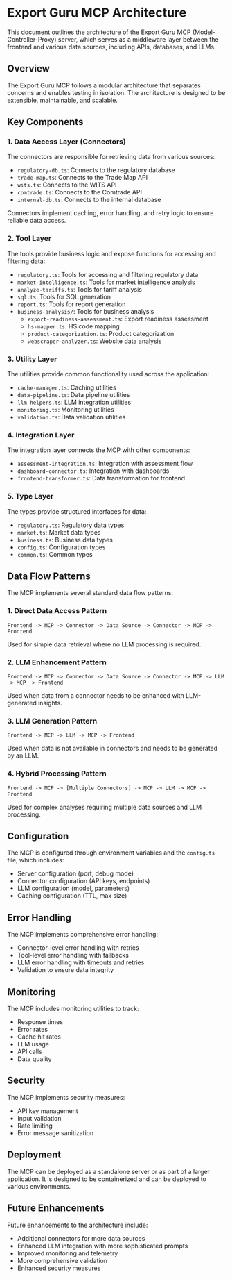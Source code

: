 # Export Guru MCP Architecture

This document outlines the architecture of the Export Guru MCP (Model-Controller-Proxy) server, which serves as a middleware layer between the frontend and various data sources, including APIs, databases, and LLMs.

## Overview

The Export Guru MCP follows a modular architecture that separates concerns and enables testing in isolation. The architecture is designed to be extensible, maintainable, and scalable.

## Key Components

### 1. Data Access Layer (Connectors)

The connectors are responsible for retrieving data from various sources:

- `regulatory-db.ts`: Connects to the regulatory database
- `trade-map.ts`: Connects to the Trade Map API
- `wits.ts`: Connects to the WITS API
- `comtrade.ts`: Connects to the Comtrade API
- `internal-db.ts`: Connects to the internal database

Connectors implement caching, error handling, and retry logic to ensure reliable data access.

### 2. Tool Layer

The tools provide business logic and expose functions for accessing and filtering data:

- `regulatory.ts`: Tools for accessing and filtering regulatory data
- `market-intelligence.ts`: Tools for market intelligence analysis
- `analyze-tariffs.ts`: Tools for tariff analysis
- `sql.ts`: Tools for SQL generation
- `report.ts`: Tools for report generation
- `business-analysis/`: Tools for business analysis
  - `export-readiness-assessment.ts`: Export readiness assessment
  - `hs-mapper.ts`: HS code mapping
  - `product-categorization.ts`: Product categorization
  - `webscraper-analyzer.ts`: Website data analysis

### 3. Utility Layer

The utilities provide common functionality used across the application:

- `cache-manager.ts`: Caching utilities
- `data-pipeline.ts`: Data pipeline utilities
- `llm-helpers.ts`: LLM integration utilities
- `monitoring.ts`: Monitoring utilities
- `validation.ts`: Data validation utilities

### 4. Integration Layer

The integration layer connects the MCP with other components:

- `assessment-integration.ts`: Integration with assessment flow
- `dashboard-connector.ts`: Integration with dashboards
- `frontend-transformer.ts`: Data transformation for frontend

### 5. Type Layer

The types provide structured interfaces for data:

- `regulatory.ts`: Regulatory data types
- `market.ts`: Market data types
- `business.ts`: Business data types
- `config.ts`: Configuration types
- `common.ts`: Common types

## Data Flow Patterns

The MCP implements several standard data flow patterns:

### 1. Direct Data Access Pattern

```
Frontend -> MCP -> Connector -> Data Source -> Connector -> MCP -> Frontend
```

Used for simple data retrieval where no LLM processing is required.

### 2. LLM Enhancement Pattern

```
Frontend -> MCP -> Connector -> Data Source -> Connector -> MCP -> LLM -> MCP -> Frontend
```

Used when data from a connector needs to be enhanced with LLM-generated insights.

### 3. LLM Generation Pattern

```
Frontend -> MCP -> LLM -> MCP -> Frontend
```

Used when data is not available in connectors and needs to be generated by an LLM.

### 4. Hybrid Processing Pattern

```
Frontend -> MCP -> [Multiple Connectors] -> MCP -> LLM -> MCP -> Frontend
```

Used for complex analyses requiring multiple data sources and LLM processing.

## Configuration

The MCP is configured through environment variables and the `config.ts` file, which includes:

- Server configuration (port, debug mode)
- Connector configuration (API keys, endpoints)
- LLM configuration (model, parameters)
- Caching configuration (TTL, max size)

## Error Handling

The MCP implements comprehensive error handling:

- Connector-level error handling with retries
- Tool-level error handling with fallbacks
- LLM error handling with timeouts and retries
- Validation to ensure data integrity

## Monitoring

The MCP includes monitoring utilities to track:

- Response times
- Error rates
- Cache hit rates
- LLM usage
- API calls
- Data quality

## Security

The MCP implements security measures:

- API key management
- Input validation
- Rate limiting
- Error message sanitization

## Deployment

The MCP can be deployed as a standalone server or as part of a larger application. It is designed to be containerized and can be deployed to various environments.

## Future Enhancements

Future enhancements to the architecture include:

- Additional connectors for more data sources
- Enhanced LLM integration with more sophisticated prompts
- Improved monitoring and telemetry
- More comprehensive validation
- Enhanced security measures 